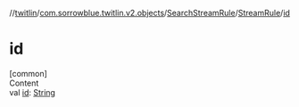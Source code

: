//[twitlin](../../../index.md)/[com.sorrowblue.twitlin.v2.objects](../../index.md)/[SearchStreamRule](../index.md)/[StreamRule](index.md)/[id](id.md)



# id  
[common]  
Content  
val [id](id.md): [String](https://kotlinlang.org/api/latest/jvm/stdlib/kotlin/-string/index.html)  



